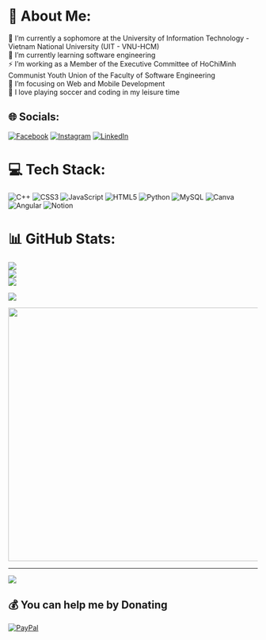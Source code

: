 # 💫 About Me:
🔭 I’m currently a sophomore at the University of Information Technology - Vietnam National University (UIT - VNU-HCM)<br>🌱 I’m currently learning software engineering<br>⚡ I’m working as a Member of the Executive Committee of HoChiMinh Communist Youth Union of the Faculty of Software Engineering<br>🤝 I’m focusing on Web and Mobile Development<br>💬 I love playing soccer and coding in my leisure time<br>


## 🌐 Socials:
[![Facebook](https://img.shields.io/badge/Facebook-%231877F2.svg?logo=Facebook&logoColor=white)]([https://facebook.com/https://www.facebook.com/profile.php?id=100016570298518](https://www.facebook.com/profile.php?id=100016570298518)) [![Instagram](https://img.shields.io/badge/Instagram-%23E4405F.svg?logo=Instagram&logoColor=white)](https://www.instagram.com/minhwandering/) [![LinkedIn](https://img.shields.io/badge/LinkedIn-%230077B5.svg?logo=linkedin&logoColor=white)](https://www.linkedin.com/in/daniel-vu-b11942222/) 

# 💻 Tech Stack:
![C++](https://img.shields.io/badge/c++-%2300599C.svg?style=for-the-badge&logo=c%2B%2B&logoColor=white) ![CSS3](https://img.shields.io/badge/css3-%231572B6.svg?style=for-the-badge&logo=css3&logoColor=white) ![JavaScript](https://img.shields.io/badge/javascript-%23323330.svg?style=for-the-badge&logo=javascript&logoColor=%23F7DF1E) ![HTML5](https://img.shields.io/badge/html5-%23E34F26.svg?style=for-the-badge&logo=html5&logoColor=white) ![Python](https://img.shields.io/badge/python-3670A0?style=for-the-badge&logo=python&logoColor=ffdd54) ![MySQL](https://img.shields.io/badge/mysql-%2300f.svg?style=for-the-badge&logo=mysql&logoColor=white) ![Canva](https://img.shields.io/badge/Canva-%2300C4CC.svg?style=for-the-badge&logo=Canva&logoColor=white) ![Angular](https://img.shields.io/badge/angular-%23DD0031.svg?style=for-the-badge&logo=angular&logoColor=white) ![Notion](https://img.shields.io/badge/Notion-%23000000.svg?style=for-the-badge&logo=notion&logoColor=white)
# 📊 GitHub Stats:
![](https://github-readme-stats.vercel.app/api?username=minhvduc&theme=dark&hide_border=false&include_all_commits=false&count_private=false)<br/>
![](https://github-readme-streak-stats.herokuapp.com/?user=minhvduc&theme=dark&hide_border=false)<br/>
![](https://github-readme-stats.vercel.app/api/top-langs/?username=minhvduc&theme=dark&hide_border=false&include_all_commits=false&count_private=false&layout=compact)

![](https://quotes-github-readme.vercel.app/api?type=horizontal&theme=radical)

<img src="https://random-memer.herokuapp.com/" width="512px"/>

---
[![](https://visitcount.itsvg.in/api?id=minhvduc&icon=0&color=0)](https://visitcount.itsvg.in)

  ## 💰 You can help me by Donating
  [![PayPal](https://img.shields.io/badge/PayPal-00457C?style=for-the-badge&logo=paypal&logoColor=white)](https://paypal.me/paypal.me/minhwandering) 

  <!-- Proudly created with GPRM ( https://gprm.itsvg.in ) -->
  
